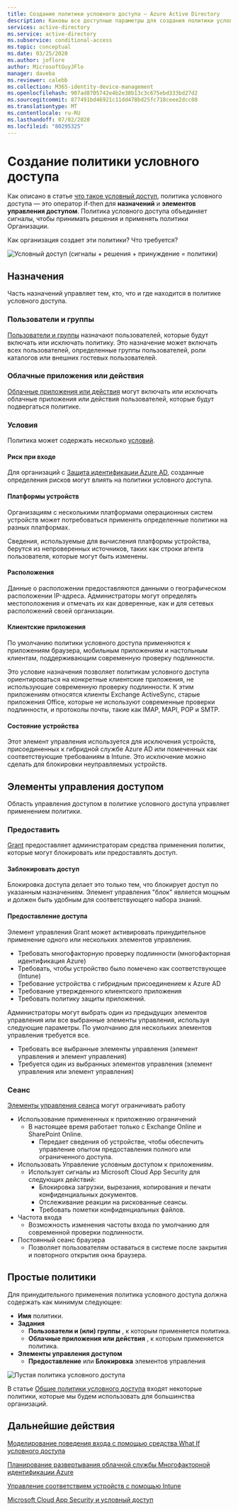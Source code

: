 ```yaml
---
title: Создание политики условного доступа — Azure Active Directory
description: Каковы все доступные параметры для создания политики условного доступа и что они означают?
services: active-directory
ms.service: active-directory
ms.subservice: conditional-access
ms.topic: conceptual
ms.date: 03/25/2020
ms.author: joflore
author: MicrosoftGuyJFlo
manager: daveba
ms.reviewer: calebb
ms.collection: M365-identity-device-management
ms.openlocfilehash: 907ad8705742e4b2e38b13c3c675ebd333bd27d2
ms.sourcegitcommit: 877491bd46921c11dd478bd25fc718ceee2dcc08
ms.translationtype: MT
ms.contentlocale: ru-RU
ms.lasthandoff: 07/02/2020
ms.locfileid: "80295325"
---
```

# <a name="building-a-conditional-access-policy"></a>Создание политики условного доступа

Как описано в статье [что такое условный доступ](overview.md), политика условного доступа — это оператор if-then для **назначений** и **элементов управления доступом**. Политика условного доступа объединяет сигналы, чтобы принимать решения и применять политики Организации.

Как организация создает эти политики? Что требуется?

![Условный доступ (сигналы + решения + принуждение = политики)](./media/concept-conditional-access-policies/conditional-access-signal-decision-enforcement.png)

## <a name="assignments"></a>Назначения

Часть назначений управляет тем, кто, что и где находится в политике условного доступа.

### <a name="users-and-groups"></a>Пользователи и группы

[Пользователи и группы](concept-conditional-access-users-groups.md) назначают пользователей, которые будут включать или исключать политику. Это назначение может включать всех пользователей, определенные группы пользователей, роли каталогов или внешних гостевых пользователей. 

### <a name="cloud-apps-or-actions"></a>Облачные приложения или действия

[Облачные приложения или действия](concept-conditional-access-cloud-apps.md) могут включать или исключать облачные приложения или действия пользователей, которые будут подвергаться политике.

### <a name="conditions"></a>Условия

Политика может содержать несколько [условий](concept-conditional-access-conditions.md).

#### <a name="sign-in-risk"></a>Риск при входе

Для организаций с [Защита идентификации Azure AD](../identity-protection/overview.md), созданные определения рисков могут влиять на политики условного доступа.

#### <a name="device-platforms"></a>Платформы устройств

Организациям с несколькими платформами операционных систем устройств может потребоваться применять определенные политики на разных платформах. 

Сведения, используемые для вычисления платформы устройства, берутся из непроверенных источников, таких как строки агента пользователя, которые могут быть изменены.

#### <a name="locations"></a>Расположения

Данные о расположении предоставляются данными о географическом расположении IP-адреса. Администраторы могут определять местоположения и отмечать их как доверенные, как и для сетевых расположений своей организации.

#### <a name="client-apps"></a>Клиентские приложения

По умолчанию политики условного доступа применяются к приложениям браузера, мобильным приложениям и настольным клиентам, поддерживающим современную проверку подлинности. 

Это условие назначения позволяет политикам условного доступа ориентироваться на конкретные клиентские приложения, не использующие современную проверку подлинности. К этим приложениям относятся клиенты Exchange ActiveSync, старые приложения Office, которые не используют современные проверки подлинности, и протоколы почты, такие как IMAP, MAPI, POP и SMTP.

#### <a name="device-state"></a>Состояние устройства

Этот элемент управления используется для исключения устройств, присоединенных к гибридной службе Azure AD или помеченных как соответствующие требованиям в Intune. Это исключение можно сделать для блокировки неуправляемых устройств. 

## <a name="access-controls"></a>Элементы управления доступом

Область управления доступом в политике условного доступа управляет применением политики.

### <a name="grant"></a>Предоставить

[Grant](concept-conditional-access-grant.md) предоставляет администраторам средства применения политик, которые могут блокировать или предоставлять доступ.

#### <a name="block-access"></a>Заблокировать доступ

Блокировка доступа делает это только тем, что блокирует доступ по указанным назначениям. Элемент управления "блок" является мощным и должен быть удобным для соответствующего набора знаний.

#### <a name="grant-access"></a>Предоставление доступа

Элемент управления Grant может активировать принудительное применение одного или нескольких элементов управления. 

- Требовать многофакторную проверку подлинности (многофакторная идентификация Azure)
- Требовать, чтобы устройство было помечено как соответствующее (Intune)
- Требование устройства с гибридным присоединением к Azure AD
- Требование утвержденного клиентского приложения
- Требовать политику защиты приложений.

Администраторы могут выбрать один из предыдущих элементов управления или все выбранные элементы управления, используя следующие параметры. По умолчанию для нескольких элементов управления требуется все.

- Требовать все выбранные элементы управления (элемент управления и элемент управления)
- Требуется один из выбранных элементов управления (элемент управления или элемент управления)

### <a name="session"></a>Сеанс

[Элементы управления сеанса](concept-conditional-access-session.md) могут ограничивать работу 

- Использование примененных к приложению ограничений
   - В настоящее время работает только с Exchange Online и SharePoint Online.
      - Передает сведения об устройстве, чтобы обеспечить управление опытом предоставления полного или ограниченного доступа.
- Использовать Управление условным доступом к приложениям.
   - Использует сигналы из Microsoft Cloud App Security для следующих действий: 
      - Блокировка загрузки, вырезания, копирования и печати конфиденциальных документов.
      - Отслеживание реакции на рискованные сеансы.
      - Требовать пометки конфиденциальных файлов.
- Частота входа
   - Возможность изменения частоты входа по умолчанию для современной проверки подлинности.
- Постоянный сеанс браузера
   - Позволяет пользователям оставаться в системе после закрытия и повторного открытия окна браузера.

## <a name="simple-policies"></a>Простые политики

Для принудительного применения политика условного доступа должна содержать как минимум следующее:

- **Имя** политики.
- **Задания**
   - **Пользователи и (или) группы** , к которым применяется политика.
   - **Облачные приложения или действия** , к которым применяется политика.
- **Элементы управления доступом**
   - **Предоставление** или **Блокировка** элементов управления

![Пустая политика условного доступа](./media/concept-conditional-access-policies/conditional-access-blank-policy.png)

В статье [Общие политики условного доступа](concept-conditional-access-policy-common.md) входят некоторые политики, которые мы будем использовать для большинства организаций.

## <a name="next-steps"></a>Дальнейшие действия

[Моделирование поведения входа с помощью средства What If условного доступа](troubleshoot-conditional-access-what-if.md)

[Планирование развертывания облачной службы Многофакторной идентификации Azure](../authentication/howto-mfa-getstarted.md)

[Управление соответствием устройств с помощью Intune](/intune/device-compliance-get-started)

[Microsoft Cloud App Security и условный доступ](/cloud-app-security/proxy-intro-aad)
